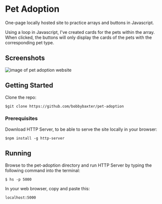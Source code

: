 # Pet Adoption
One-page locally hosted site to practice arrays and buttons in Javascript.

Using a loop in Javascript, I've created cards for the pets within the array.  When clicked, the buttons will only display the cards of the pets with the corresponding pet type.

## Screenshots
![image of pet adoption website]()

## Getting Started
Clone the repo:
```
$git clone https://github.com/bobbybaxter/pet-adoption
```

### Prerequisites
Download HTTP Server, to be able to serve the site locally in your browser:
```
$npm install -g http-server
```

## Running
Browse to the pet-adoption directory and run HTTP Server by typing the following command into the terminal:
```
$ hs -p 5000
```

In your web browser, copy and paste this:

 `localhost:5000`